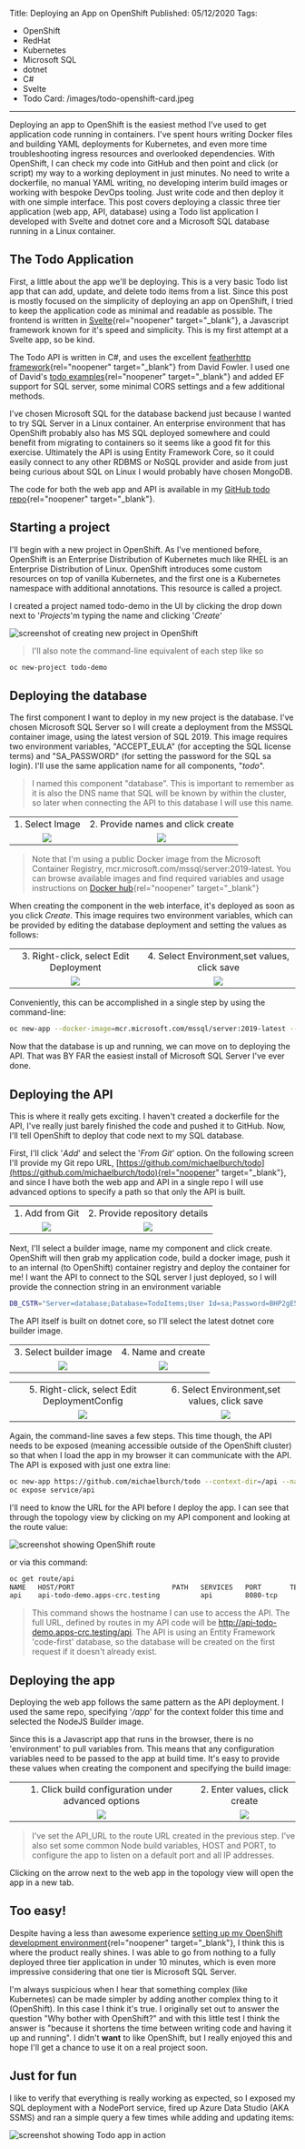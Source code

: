 Title: Deploying an App on OpenShift
Published: 05/12/2020
Tags: 
  - OpenShift
  - RedHat
  - Kubernetes
  - Microsoft SQL
  - dotnet
  - C#
  - Svelte
  - Todo
Card: /images/todo-openshift-card.jpeg
---

Deploying an app to OpenShift is the easiest method I've used to get application code running in containers. I've spent hours writing Docker files and building YAML deployments for Kubernetes, and even more time troubleshooting ingress resources and overlooked dependencies. With OpenShift, I can check my code into GitHub and then point and click (or script) my way to a working deployment in just minutes. No need to write a dockerfile, no manual YAML writing, no developing interim build images or working with bespoke DevOps tooling. Just write code and then deploy it with one simple interface. This post covers deploying a classic three tier application (web app, API, database) using a Todo list application I developed with Svelte and dotnet core and a Microsoft SQL database running in a Linux container.  

## The Todo Application
First, a little about the app we'll be deploying. This is a very basic Todo list app that can add, update, and delete todo items from a list. Since this post is mostly focused on the simplicity of deploying an app on OpenShift, I tried to keep the application code as minimal and readable as possible. The frontend is written in [Svelte](https://svelte.dev/){rel="noopener" target="_blank"}, a Javascript framework known for it's speed and simplicity. This is my first attempt at a Svelte app, so be kind. 

The Todo API is written in C#, and uses the excellent [featherhttp framework](https://github.com/featherhttp/framework){rel="noopener" target="_blank"} from David Fowler. I used one of David's [todo examples](https://github.com/davidfowl/Todos){rel="noopener" target="_blank"} and added EF support for SQL server, some minimal CORS settings and a few additional methods. 

I've chosen Microsoft SQL for the database backend just because I wanted to try SQL Server in a Linux container. An enterprise environment that has OpenShift probably also has MS SQL deployed somewhere and could benefit from migrating to containers so it seems like a good fit for this exercise. Ultimately the API is using Entity Framework Core, so it could easily connect to any other RDBMS or NoSQL provider and aside from just being curious about SQL on Linux I would probably have chosen MongoDB.

The code for both the web app and API is available in my [GitHub todo repo](https://github.com/michaelburch/todo){rel="noopener" target="_blank"}. 

## Starting a project
I'll begin with a new project in OpenShift. As I've mentioned before, OpenShift is an Enterprise Distribution of Kubernetes much like RHEL is an Enterprise Distribution of Linux. OpenShift introduces some custom resources on top of vanilla Kubernetes, and the first one is a Kubernetes namespace with additional annotations. This resource is called a project. 

I created a project named todo-demo in the UI by clicking the drop down next to '_Projects_'m typing the name and clicking '_Create_'

![screenshot of creating new project in OpenShift](/images/openshift-create-proj.png "screenshot of creating new project in OpenShift") 


> I'll also note the command-line equivalent of each step like so

```bash
oc new-project todo-demo
```

## Deploying the database
The first component I want to deploy in my new project is the database. I've chosen Microsoft SQL Server so I will create a deployment from the MSSQL container image, using the latest version of SQL 2019. This image requires two environment variables, "ACCEPT_EULA" (for accepting the SQL license terms) and "SA_PASSWORD" (for setting the password for the SQL sa login). I'll use the same application name for all components, "_todo_". 

> I named this component "database". This is important to remember as it is also the DNS name that SQL will be known by within the cluster, so later when connecting the API to this database I will use this name.  

<table>
<tr>
<td style="text-align: center;">1. Select Image</td><td style="text-align: center">2. Provide names and click create</td>
</tr>
<tr>
<td v-align="middle" align="center">
<img src='~/images/openshift-deploy-image.png' style="max-height:350px;"/> 
</td>
<td v-align="middle" align="center">
<img src='~/images/openshift-deploy-image-2.png' style="max-height:350px;"/> 
</td>
</tr>
</table>


> Note that I'm using a public Docker image from the Microsoft Container Registry, mcr.microsoft.com/mssql/server:2019-latest. You can browse available images and find required variables and usage instructions on [Docker hub](https://hub.docker.com/_/microsoft-mssql-server){rel="noopener" target="_blank"}


When creating the component in the web interface, it's deployed as soon as you click *_Create_*. This image requires two environment variables, which can be provided by editing the database deployment and setting the values as follows:


<table>
<tr>
<td style="text-align: center;">3. Right-click, select Edit Deployment</td><td style="text-align: center">4. Select Environment,set values, click save</td>
</tr>
<tr>
<td v-align="middle" align="center">
<img src='~/images/openshift-edit-deploy.png' style="max-height:350px;"/> 
</td>
<td v-align="middle" align="center">
<img src='~/images/openshift-edit-deploy-2.png' style="max-height:350px;"/> 
</td>
</tr>
</table>


Conveniently, this can be accomplished in a single step by using the command-line:

```bash
oc new-app --docker-image=mcr.microsoft.com/mssql/server:2019-latest --name=database -e "ACCEPT_EULA=Y" -e "SA_PASSWORD=BHP2gE5#+" -l app.kubernetes.io/part-of=todo

```

Now that the database is up and running, we can move on to deploying the API. That was BY FAR the easiest install of Microsoft SQL Server I've ever done.

## Deploying the API
This is where it really gets exciting. I haven't created a dockerfile for the API, I've really just barely finished the code and pushed it to GitHub. Now, I'll tell OpenShift to deploy that code next to my SQL database.

First, I'll click '_Add_' and select the '_From Git_' option. On the following screen I'll provide my Git repo URL, [https://github.com/michaelburch/todo](https://github.com/michaelburch/todo){rel="noopener" target="_blank"}, and since I have both the web app and API in a single repo I will use advanced options to specify a path so that only the API is built.  

<table>
<tr>
<td style="text-align: center;">1. Add from Git</td><td style="text-align: center">2. Provide repository details</td>
</tr>
<tr>
<td v-align="middle" align="center">
<img src='~/images/openshift-add-git.png' style="max-height:350px;"/> 
</td>
<td v-align="middle" align="center">
<img src='~/images/openshift-config-repo.png' style="max-height:350px;"/> 
</td>
</tr>
</table>

Next, I'll select a builder image, name my component and click create. OpenShift will then grab my application code, build a docker image, push it to an internal (to OpenShift) container registry and deploy the container for me! I want the API to connect to the SQL server I just deployed, so I will provide the connection string in an environment variable

```bash
DB_CSTR="Server=database;Database=TodoItems;User Id=sa;Password=BHP2gE5#+;"
```

The API itself is built on dotnet core, so I'll select the latest dotnet core builder image.

<table>
<tr>
<td style="text-align: center;">3. Select builder image</td><td style="text-align: center">4. Name and create</td>
</tr>
<tr>
<td v-align="middle" align="center">
<img src='~/images/openshift-select-builder.png' style="max-height:350px;"/> 
</td>
<td v-align="middle" align="center">
<img src='~/images/openshift-name-api.png' style="max-height:350px;"/> 
</td>
</tr>
</table>


<table>
<tr>
<td style="text-align: center;">5. Right-click, select Edit DeploymentConfig</td><td style="text-align: center">6. Select Environment,set values, click save</td>
</tr>
<tr>
<td v-align="middle" align="center">
<img src='~/images/openshift-edit-api.png' style="max-height:350px;"/> 
</td>
<td v-align="middle" align="center">
<img src='~/images/openshift-edit-api-2.png' style="max-height:350px;"/> 
</td>
</tr>
</table>


Again, the command-line saves a few steps. This time though, the API needs to be exposed (meaning accessible outside of the OpenShift cluster) so that when I load the app in my browser it can communicate with the API. The API is exposed with just one extra line:

```bash
oc new-app https://github.com/michaelburch/todo --context-dir=/api --name=api -e "DB_CSTR=Server=database;Database=TodoItems;User Id=sa;Password=BHP2gE5#+;" -l app.kubernetes.io/part-of=todo
oc expose service/api
```

I'll need to know the URL for the API before I deploy the app. I can see that through the topology view by clicking on my API component and looking at the route value:

![screenshot showing OpenShift route](/images/openshift-show-route.png "screenshot showing OpenShift route") 

or via this command:

```bash
oc get route/api
NAME   HOST/PORT                        PATH   SERVICES   PORT       TERMINATION   WILDCARD
api    api-todo-demo.apps-crc.testing          api        8080-tcp                 None
```

> This command shows the hostname I can use to access the API. The full URL, defined by routes in my API code will be http://api-todo-demo.apps-crc.testing/api. The API is using an Entity Framework 'code-first' database, so the database will be created on the first request if it doesn't already exist.

## Deploying the app
Deploying the web app follows the same pattern as the API deployment. I used the same repo, specifying '_/app_' for the context folder this time and selected the NodeJS Builder image.

Since this is a Javascript app that runs in the browser, there is no 'environment' to pull variables from. This means that any configuration variables need to be passed to the app at build time. It's easy to provide these values when creating the component and specifying the build image:


<table>
<tr>
<td style="text-align: center;">1. Click build configuration under advanced options</td><td style="text-align: center">2. Enter values, click create</td>
</tr>
<tr>
<td v-align="middle" align="center">
<img src='~/images/openshift-edit-buildconfig.png' style="max-height:350px;"/> 
</td>
<td v-align="middle" align="center">
<img src='~/images/openshift-edit-buildconfig-2.png' style="max-height:350px;"/> 
</td>
</tr>
</table>

> I've set the API_URL to the route URL created in the previous step. I've also set some common Node build variables, HOST and PORT, to configure the app to listen on a default port and all IP addresses. 

Clicking on the arrow next to the web app in the topology view will open the app in a new tab.

## Too easy!

Despite having a less than awesome experience [setting up my OpenShift development environment](/blog/Getting-Started-with-Openshift.html){rel="noopener" target="_blank"}, I think this is where the product really shines. I was able to go from nothing to a fully deployed three tier application in under 10 minutes, which is even more impressive considering that one tier is Microsoft SQL Server. 

I'm always suspicious when I hear that something complex (like Kubernetes) can be made simpler by adding another complex thing to it (OpenShift). In this case I think it's true. I originally set out to answer the question "Why bother with OpenShift?" and with this little test I think the answer is "because it shortens the time between writing code and having it up and running". I didn't __want__ to like OpenShift, but I really enjoyed this and hope I'll get a chance to use it on a real project soon. 

## Just for fun

I like to verify that everything is really working as expected, so I exposed my SQL deployment with a NodePort service, fired up Azure Data Studio (AKA SSMS) and ran a simple query a few times while adding and updating items:


![screenshot showing Todo app in action](/images/todo-demo.gif "screenshot showing Todo app in action") 